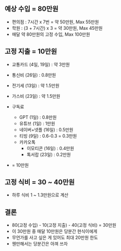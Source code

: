 ## 예상 수입 = 80만원
- 편의점 : 7시간 x 7번 = 약 50만원, Max 55만원
- 학원 : (3 + 7시간) x 3 = 약 30만원, Max 45만원
- 매달 약 80만원의 고정 수입, Max 100만원

## 고정 지출 = 10만원
- 교통카드 (4일, 19일) : 약 3만원
- 통신비 (26일) : 0.8만원
- 전기세 (13일) : 약 1.5만원
- 가스비 (23일) : 약 1.5만원
- 구독료
	- GPT (1일) : 0.8만원
	- 유튜브 (1일) : 1만원
	- 네이버+넷플 (16일) : 0.5만원
	- 티빙 (9일) : 0.6-0.3 = 0.3만원
	- 카카오톡
		- 이모티콘 (16일) : 0.4만원
		- 톡서랍 (23일) : 0.2만원

- = 10만원

## 고정 식비 = 30 ~ 40만원
- 하루 식비 1 ~ 1.3만원으로 계산

## 결론
- 80(고정 수입) - 10(고정 지출) - 40(고정 식비) = 30만원
- 이 30만원 중 매달 10만원은 당분간 현식이에게
- 무언가를 사고 싶은 게 있어도 최대 20만원 한도
- 웬만해서는 당분간은 아껴 쓰자
